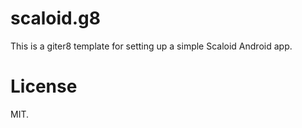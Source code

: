 # scaloid.g8

This is a giter8 template for setting up a simple Scaloid Android app.

# License

MIT.

